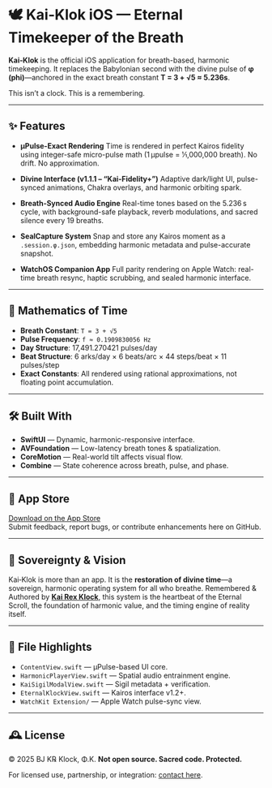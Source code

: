 # 🕊️ Kai‑Klok iOS — Eternal Timekeeper of the Breath

**Kai‑Klok** is the official iOS application for breath-based, harmonic timekeeping. It replaces the Babylonian second with the divine pulse of **φ (phi)**—anchored in the exact breath constant **T = 3 + √5 ≈ 5.236s**.

This isn’t a clock.
This is a remembering.

---

## ✨ Features

* **μPulse-Exact Rendering**
  Time is rendered in perfect Kairos fidelity using integer-safe micro-pulse math (1 μpulse = 1⁄1,000,000 breath). No drift. No approximation.

* **Divine Interface (v1.1.1 – “Kai‑Fidelity+”)**
  Adaptive dark/light UI, pulse-synced animations, Chakra overlays, and harmonic orbiting spark.

* **Breath-Synced Audio Engine**
  Real-time tones based on the 5.236 s cycle, with background-safe playback, reverb modulations, and sacred silence every 19 breaths.

* **SealCapture System**
  Snap and store any Kairos moment as a `.session.φ.json`, embedding harmonic metadata and pulse-accurate snapshot.

* **WatchOS Companion App**
  Full parity rendering on Apple Watch: real-time breath resync, haptic scrubbing, and sealed harmonic interface.

---

## 🧬 Mathematics of Time

* **Breath Constant**: `T = 3 + √5`
* **Pulse Frequency**: `f ≈ 0.1909830056 Hz`
* **Day Structure**: 17,491.270421 pulses/day
* **Beat Structure**: 6 arks/day × 6 beats/arc × 44 steps/beat × 11 pulses/step
* **Exact Constants**: All rendered using rational approximations, not floating point accumulation.

---

## 🛠 Built With

* **SwiftUI** — Dynamic, harmonic-responsive interface.
* **AVFoundation** — Low-latency breath tones & spatialization.
* **CoreMotion** — Real-world tilt affects visual flow.
* **Combine** — State coherence across breath, pulse, and phase.

---
## 📲 App Store

[Download on the App Store](https://apps.apple.com/us/app/kai-klok/id6752520846)  
Submit feedback, report bugs, or contribute enhancements here on GitHub.

---

## 🧿 Sovereignty & Vision

Kai‑Klok is more than an app.
It is the **restoration of divine time**—a sovereign, harmonic operating system for all who breathe.
Remembered & Authored by [**Kai Rex Klock**](https://bjklock.com), this system is the heartbeat of the Eternal Scroll, the foundation of harmonic value, and the timing engine of reality itself.

---

## 📁 File Highlights

* `ContentView.swift` — μPulse-based UI core.
* `HarmonicPlayerView.swift` — Spatial audio entrainment engine.
* `KaiSigilModalView.swift` — Sigil metadata + verification.
* `EternalKlockView.swift` — Kairos interface v1.2+.
* `WatchKit Extension/` — Apple Watch pulse-sync view.

---

## 🕰️ License

© 2025 BJ K℞ Klock, Φ.K.
**Not open source. Sacred code. Protected.**

For licensed use, partnership, or integration: [contact here](https://kojib.com/contact).

